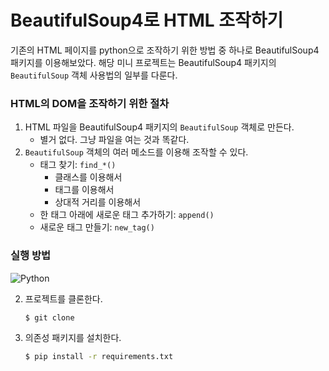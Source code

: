# BeautifulSoup4로 HTML 조작하기

기존의 HTML 페이지를 python으로 조작하기 위한 방법 중 하나로 BeautifulSoup4 패키지를 이용해보았다.
해당 미니 프로젝트는 BeautifulSoup4 패키지의 `BeautifulSoup` 객체 사용법의 일부를 다룬다. 

### HTML의 DOM을 조작하기 위한 절차

1. HTML 파일을 BeautifulSoup4 패키지의 `BeautifulSoup` 객체로 만든다.
    - 별거 없다. 그냥 파일을 여는 것과 똑같다.
2. `BeautifulSoup` 객체의 여러 메소드를 이용해 조작할 수 있다.
   - 태그 찾기: `find_*()`
     - 클래스를 이용해서
     - 태그를 이용해서
     - 상대적 거리를 이용해서
   - 한 태그 아래에 새로운 태그 추가하기: `append()`
   - 새로운 태그 만들기: `new_tag()`

### 실행 방법

![Python](https://img.shields.io/badge/python-3670A0?style=for-the-badge&logo=python&logoColor=ffdd54)

2. 프로젝트를 클론한다.
    
    ```bash
    $ git clone
    ```
   
3. 의존성 패키지를 설치한다.
   
    ```bash
    $ pip install -r requirements.txt
    ```